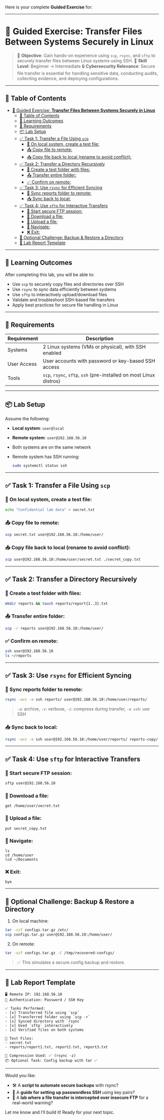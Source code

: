 Here is your complete **Guided Exercise** for:

---

# 🎯 Guided Exercise: **Transfer Files Between Systems Securely in Linux**

> 🔐 **Objective**: Gain hands-on experience using `scp`, `rsync`, and `sftp` to securely transfer files between Linux systems using SSH.
> 🧠 **Skill Level**: Beginner → Intermediate
> 🔒 **Cybersecurity Relevance**: Secure file transfer is essential for handling sensitive data, conducting audits, collecting evidence, and deploying configurations.

---

## 🧭 Table of Contents

- [🎯 Guided Exercise: **Transfer Files Between Systems Securely in Linux**](#-guided-exercise-transfer-files-between-systems-securely-in-linux)
  - [🧭 Table of Contents](#-table-of-contents)
  - [📘 Learning Outcomes](#-learning-outcomes)
  - [🧰 Requirements](#-requirements)
  - [📦 Lab Setup](#-lab-setup)
  - [✅ Task 1: Transfer a File Using `scp`](#-task-1-transfer-a-file-using-scp)
    - [🔹 On local system, create a test file:](#-on-local-system-create-a-test-file)
    - [📤 Copy file to remote:](#-copy-file-to-remote)
    - [📥 Copy file back to local (rename to avoid conflict):](#-copy-file-back-to-local-rename-to-avoid-conflict)
  - [✅ Task 2: Transfer a Directory Recursively](#-task-2-transfer-a-directory-recursively)
    - [📁 Create a test folder with files:](#-create-a-test-folder-with-files)
    - [📤 Transfer entire folder:](#-transfer-entire-folder)
    - [✅ Confirm on remote:](#-confirm-on-remote)
  - [✅ Task 3: Use `rsync` for Efficient Syncing](#-task-3-use-rsync-for-efficient-syncing)
    - [🔁 Sync reports folder to remote:](#-sync-reports-folder-to-remote)
    - [📥 Sync back to local:](#-sync-back-to-local)
  - [✅ Task 4: Use `sftp` for Interactive Transfers](#-task-4-use-sftp-for-interactive-transfers)
    - [🔐 Start secure FTP session:](#-start-secure-ftp-session)
    - [🔽 Download a file:](#-download-a-file)
    - [🔼 Upload a file:](#-upload-a-file)
    - [📂 Navigate:](#-navigate)
    - [❌ Exit:](#-exit)
  - [🧪 Optional Challenge: Backup \& Restore a Directory](#-optional-challenge-backup--restore-a-directory)
  - [📝 Lab Report Template](#-lab-report-template)

---

## 📘 Learning Outcomes

After completing this lab, you will be able to:

* Use `scp` to securely copy files and directories over SSH
* Use `rsync` to sync data efficiently between systems
* Use `sftp` to interactively upload/download files
* Validate and troubleshoot SSH-based file transfers
* Apply best practices for secure file handling in Linux

---

## 🧰 Requirements

| Requirement | Description                                                         |
| ----------- | ------------------------------------------------------------------- |
| Systems     | 2 Linux systems (VMs or physical), with SSH enabled                 |
| User Access | User accounts with password or key-based SSH access                 |
| Tools       | `scp`, `rsync`, `sftp`, `ssh` (pre-installed on most Linux distros) |

---

## 📦 Lab Setup

Assume the following:

* **Local system**: `user@local`
* **Remote system**: `user@192.168.56.10`
* Both systems are on the same network
* Remote system has SSH running:

  ```bash
  sudo systemctl status ssh
  ```

---

## ✅ Task 1: Transfer a File Using `scp`

### 🔹 On local system, create a test file:

```bash
echo "Confidential lab data" > secret.txt
```

### 📤 Copy file to remote:

```bash
scp secret.txt user@192.168.56.10:/home/user/
```

### 📥 Copy file back to local (rename to avoid conflict):

```bash
scp user@192.168.56.10:/home/user/secret.txt ./secret_copy.txt
```

---

## ✅ Task 2: Transfer a Directory Recursively

### 📁 Create a test folder with files:

```bash
mkdir reports && touch reports/report{1..3}.txt
```

### 📤 Transfer entire folder:

```bash
scp -r reports user@192.168.56.10:/home/user/
```

### ✅ Confirm on remote:

```bash
ssh user@192.168.56.10
ls ~/reports
```

---

## ✅ Task 3: Use `rsync` for Efficient Syncing

### 🔁 Sync reports folder to remote:

```bash
rsync -avz -e ssh reports/ user@192.168.56.10:/home/user/reports/
```

> `-a`: archive, `-v`: verbose, `-z`: compress during transfer, `-e ssh`: use SSH

### 📥 Sync back to local:

```bash
rsync -avz -e ssh user@192.168.56.10:/home/user/reports/ reports-copy/
```

---

## ✅ Task 4: Use `sftp` for Interactive Transfers

### 🔐 Start secure FTP session:

```bash
sftp user@192.168.56.10
```

### 🔽 Download a file:

```sftp
get /home/user/secret.txt
```

### 🔼 Upload a file:

```sftp
put secret_copy.txt
```

### 📂 Navigate:

```sftp
ls
cd /home/user
lcd ~/Documents
```

### ❌ Exit:

```sftp
bye
```

---

## 🧪 Optional Challenge: Backup & Restore a Directory

1. On local machine:

```bash
tar -czf configs.tar.gz /etc/
scp configs.tar.gz user@192.168.56.10:/home/user/
```

2. On remote:

```bash
tar -xzf configs.tar.gz -C /tmp/recovered-configs/
```

> ✅ This simulates a secure config backup and restore.

---

## 📝 Lab Report Template

```text
🖥️ Remote IP: 192.168.56.10
🔐 Authentication: Password / SSH Key

✅ Tasks Performed:
- [x] Transferred file using `scp`
- [x] Transferred folder using `scp -r`
- [x] Synced directory with `rsync`
- [x] Used `sftp` interactively
- [x] Verified files on both systems

📁 Test Files:
- secret.txt
- reports/report1.txt, report2.txt, report3.txt

🔁 Compression Used: ✅ (rsync -z)
📦 Optional Task: Config backup with tar ✅
```

---

Would you like:

* 🛠️ A **script to automate secure backups** with rsync?
* 🔐 A **guide for setting up passwordless SSH** using key pairs?
* 🧪 A **lab where a file transfer is intercepted over insecure FTP** for a real-world warning?

Let me know and I’ll build it! Ready for your next topic.
